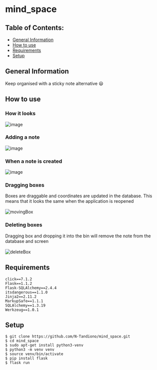 # mind_space
## Table of Contents:
* [General Information](#general-information)
* [How to use](#how-to-use) 
* [Requirements](#requirements)
* [Setup](#setup)

## General Information
Keep organised with a sticky note alternative 😃

## How to use
### How it looks
![image](https://user-images.githubusercontent.com/60835426/92992419-2669f380-f52e-11ea-92f6-920079af209e.png)
### Adding a note
![image](https://user-images.githubusercontent.com/60835426/92433492-a61b5980-f1e0-11ea-96e9-58e313e652df.png)
### When a note is created
![image](https://user-images.githubusercontent.com/60835426/92433583-de229c80-f1e0-11ea-8924-826f73c72dcf.png)
### Dragging boxes
Boxes are draggable and coordinates are updated in the database. This means that it looks the same when the application is reopened <br />  
![movingBox](https://user-images.githubusercontent.com/60835426/92434982-90a82e80-f1e4-11ea-9f58-2033b25cc586.gif)
### Deleting boxes
Dragging box and dropping it into the bin will remove the note from the database and screen <br />  
![deleteBox](https://user-images.githubusercontent.com/60835426/92435343-7884df00-f1e5-11ea-868e-4aa9bd9658a8.gif)


## Requirements
```
click==7.1.2
Flask==1.1.2
Flask-SQLAlchemy==2.4.4
itsdangerous==1.1.0
Jinja2==2.11.2
MarkupSafe==1.1.1
SQLAlchemy==1.3.19
Werkzeug==1.0.1
```
## Setup
```
$ git clone https://github.com/N-Tandiono/mind_space.git
$ cd mind_space
$ sudo apt-get install python3-venv
$ python3 -m venv venv
$ source venv/bin/activate
$ pip install flask
$ flask run
```

